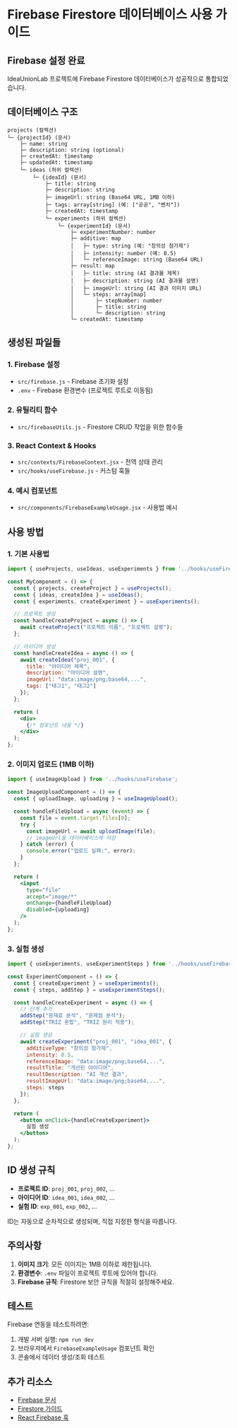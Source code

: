 # Firebase Firestore 데이터베이스 사용 가이드

## Firebase 설정 완료

IdeaUnionLab 프로젝트에 Firebase Firestore 데이터베이스가 성공적으로 통합되었습니다.

## 데이터베이스 구조

```
projects (컬렉션)
└─ {projectId} (문서)
    ├─ name: string
    ├─ description: string (optional)
    ├─ createdAt: timestamp
    ├─ updatedAt: timestamp
    └─ ideas (하위 컬렉션)
        └─ {ideaId} (문서)
            ├─ title: string
            ├─ description: string
            ├─ imageUrl: string (Base64 URL, 1MB 이하)
            ├─ tags: array[string] (예: ["공공", "벤치"])
            ├─ createdAt: timestamp
            └─ experiments (하위 컬렉션)
                └─ {experimentId} (문서)
                    ├─ experimentNumber: number
                    ├─ additive: map
                    │   ├─ type: string (예: "창의성 첨가제")
                    │   ├─ intensity: number (예: 0.5)
                    │   └─ referenceImage: string (Base64 URL)
                    ├─ result: map
                    │   ├─ title: string (AI 결과물 제목)
                    │   ├─ description: string (AI 결과물 설명)
                    │   ├─ imageUrl: string (AI 결과 이미지 URL)
                    │   └─ steps: array[map]
                    │       ├─ stepNumber: number
                    │       ├─ title: string
                    │       └─ description: string
                    └─ createdAt: timestamp
```

## 생성된 파일들

### 1. Firebase 설정
- `src/firebase.js` - Firebase 초기화 설정
- `.env` - Firebase 환경변수 (프로젝트 루트로 이동됨)

### 2. 유틸리티 함수
- `src/firebaseUtils.js` - Firestore CRUD 작업을 위한 함수들

### 3. React Context & Hooks
- `src/contexts/FirebaseContext.jsx` - 전역 상태 관리
- `src/hooks/useFirebase.js` - 커스텀 훅들

### 4. 예시 컴포넌트
- `src/components/FirebaseExampleUsage.jsx` - 사용법 예시

## 사용 방법

### 1. 기본 사용법

```jsx
import { useProjects, useIdeas, useExperiments } from '../hooks/useFirebase';

const MyComponent = () => {
  const { projects, createProject } = useProjects();
  const { ideas, createIdea } = useIdeas();
  const { experiments, createExperiment } = useExperiments();

  // 프로젝트 생성
  const handleCreateProject = async () => {
    await createProject("프로젝트 이름", "프로젝트 설명");
  };

  // 아이디어 생성
  const handleCreateIdea = async () => {
    await createIdea("proj_001", {
      title: "아이디어 제목",
      description: "아이디어 설명",
      imageUrl: "data:image/png;base64,...",
      tags: ["태그1", "태그2"]
    });
  };

  return (
    <div>
      {/* 컴포넌트 내용 */}
    </div>
  );
};
```

### 2. 이미지 업로드 (1MB 이하)

```jsx
import { useImageUpload } from '../hooks/useFirebase';

const ImageUploadComponent = () => {
  const { uploadImage, uploading } = useImageUpload();

  const handleFileUpload = async (event) => {
    const file = event.target.files[0];
    try {
      const imageUrl = await uploadImage(file);
      // imageUrl을 데이터베이스에 저장
    } catch (error) {
      console.error("업로드 실패:", error);
    }
  };

  return (
    <input 
      type="file" 
      accept="image/*" 
      onChange={handleFileUpload}
      disabled={uploading}
    />
  );
};
```

### 3. 실험 생성

```jsx
import { useExperiments, useExperimentSteps } from '../hooks/useFirebase';

const ExperimentComponent = () => {
  const { createExperiment } = useExperiments();
  const { steps, addStep } = useExperimentSteps();

  const handleCreateExperiment = async () => {
    // 단계 추가
    addStep("원재료 분석", "문제점 분석");
    addStep("TRIZ 혼합", "TRIZ 원리 적용");

    // 실험 생성
    await createExperiment("proj_001", "idea_001", {
      additiveType: "창의성 첨가제",
      intensity: 0.5,
      referenceImage: "data:image/png;base64,...",
      resultTitle: "개선된 아이디어",
      resultDescription: "AI 개선 결과",
      resultImageUrl: "data:image/png;base64,...",
      steps: steps
    });
  };

  return (
    <button onClick={handleCreateExperiment}>
      실험 생성
    </button>
  );
};
```

## ID 생성 규칙

- **프로젝트 ID**: `proj_001`, `proj_002`, ...
- **아이디어 ID**: `idea_001`, `idea_002`, ...
- **실험 ID**: `exp_001`, `exp_002`, ...

ID는 자동으로 순차적으로 생성되며, 직접 지정한 형식을 따릅니다.

## 주의사항

1. **이미지 크기**: 모든 이미지는 1MB 이하로 제한됩니다.
2. **환경변수**: `.env` 파일이 프로젝트 루트에 있어야 합니다.
3. **Firebase 규칙**: Firestore 보안 규칙을 적절히 설정해주세요.

## 테스트

Firebase 연동을 테스트하려면:

1. 개발 서버 실행: `npm run dev`
2. 브라우저에서 `FirebaseExampleUsage` 컴포넌트 확인
3. 콘솔에서 데이터 생성/조회 테스트

## 추가 리소스

- [Firebase 문서](https://firebase.google.com/docs)
- [Firestore 가이드](https://firebase.google.com/docs/firestore)
- [React Firebase 훅](https://github.com/CSFrequency/react-firebase-hooks)
